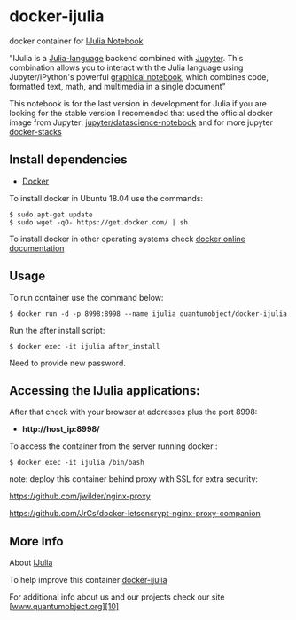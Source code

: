 # docker-ijulia

docker container for [IJulia Notebook][3]

"IJulia is a [Julia-language][6] backend combined with [Jupyter][8]. This combination allows you to interact with the Julia language using Jupyter/IPython's powerful [graphical notebook][9], which combines code, formatted text, math, and multimedia in a single document"

This notebook is for the last version in development for Julia if you are looking for the stable version I recomended that used the official docker image from Jupyter:  [jupyter/datascience-notebook][11]   and for more jupyter [docker-stacks][12]

## Install dependencies

  - [Docker][2]

To install docker in Ubuntu 18.04 use the commands:

    $ sudo apt-get update
    $ sudo wget -qO- https://get.docker.com/ | sh

 To install docker in other operating systems check [docker online documentation][4]

## Usage

To run container use the command below:

    $ docker run -d -p 8998:8998 --name ijulia quantumobject/docker-ijulia

Run the after install script:

    $ docker exec -it ijulia after_install

Need to provide new password.

## Accessing the IJulia applications:

After that check with your browser at addresses plus the port 8998:

  - **http://host_ip:8998/**

To access the container from the server running docker :

    $ docker exec -it ijulia /bin/bash

note: deploy this container behind proxy with SSL for extra security:

https://github.com/jwilder/nginx-proxy

https://github.com/JrCs/docker-letsencrypt-nginx-proxy-companion

## More Info

About [IJulia][3]

To help improve this container [docker-ijulia][5]

For additional info about us and our projects check our site [www.quantumobject.org][10]

[2]:https://www.docker.com
[3]:https://github.com/JuliaLang/IJulia.jl
[4]:http://docs.docker.com
[5]:https://github.com/QuantumObject/docker-ijulia
[6]:http://julialang.org
[7]:http://ipython.org
[8]:http://jupyter.org
[9]:http://ipython.org/notebook.html
[10]:https://www.quantumobject.org
[11]:https://github.com/jupyter/docker-stacks/tree/master/datascience-notebook
[12]:https://github.com/jupyter/docker-stacks
